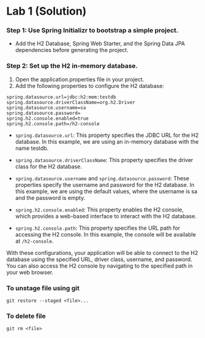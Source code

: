 # Lab 1 (Solution)
### Step 1: Use Spring Initializr to bootstrap a simple project.
+ Add the H2 Database, Spring Web Starter, and the Spring Data JPA dependencies before generating the project.

### Step 2: Set up the H2 in-memory database.
1. Open the application.properties file in your project.
2. Add the following properties to configure the H2 database:
  ```
  spring.datasource.url=jdbc:h2:mem:testdb
  spring.datasource.driverClassName=org.h2.Driver
  spring.datasource.username=sa
  spring.datasource.password=
  spring.h2.console.enabled=true
  spring.h2.console.path=/h2-console
  ```
 - ``spring.datasource.url``: This property specifies the JDBC URL for the H2 database. In this example, we are using an in-memory database with the name testdb.

 - ``spring.datasource.driverClassName``: This property specifies the driver class for the H2 database.

 - ``spring.datasource.username`` and ``spring.datasource.password``: These properties specify the username and password for the H2 database. In this example, we are using the default values, where the username is sa and the password is empty.

 - ``spring.h2.console.enabled``: This property enables the H2 console, which provides a web-based interface to interact with the H2 database.

 - ``spring.h2.console.path``: This property specifies the URL path for accessing the H2 console. In this example, the console will be available at ``/h2-console``.

With these configurations, your application will be able to connect to the H2 database using the specified URL, driver class, username, and password. You can also access the H2 console by navigating to the specified path in your web browser.


### To unstage  file using git
``git restore --staged <file>...``
### To delete file
``git rm <file>``